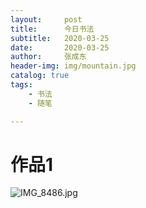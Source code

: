 ```yaml
---
layout:     post
title:      今日书法
subtitle:   2020-03-25
date:       2020-03-25
author:     张成东
header-img: img/mountain.jpg
catalog: true
tags:
    - 书法
    - 随笔

---
```

# 作品1

![IMG_8486.jpg](https://i.loli.net/2020/03/25/8e6BuQTSkNZDoF3.jpg)
